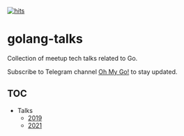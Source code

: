 [![hits](https://hits.deltapapa.io/github/dp92987/golang-talks.svg)](https://hits.deltapapa.io)

# golang-talks

Collection of meetup tech talks related to Go.

Subscribe to Telegram channel [Oh My Go!](https://t.me/ohmygolang) to stay updated.

## TOC

- Talks
    - [2019](/talks/2019.md)
    - [2021](/talks/2021.md)
